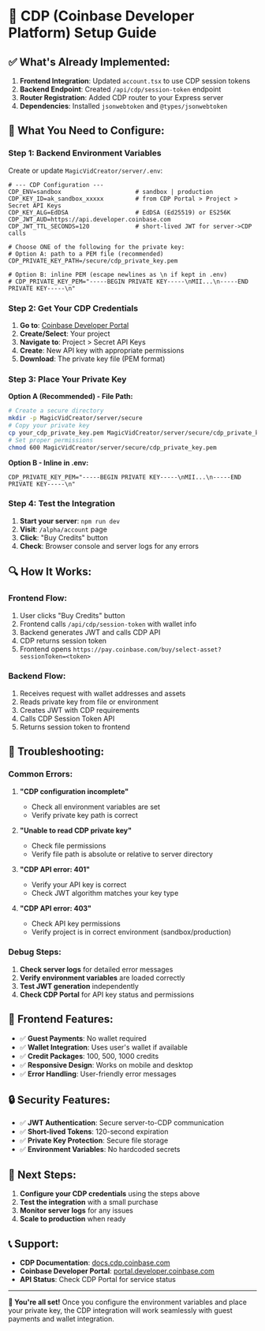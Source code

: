 # 🚀 CDP (Coinbase Developer Platform) Setup Guide

## ✅ **What's Already Implemented:**

1. **Frontend Integration**: Updated `account.tsx` to use CDP session tokens
2. **Backend Endpoint**: Created `/api/cdp/session-token` endpoint
3. **Router Registration**: Added CDP router to your Express server
4. **Dependencies**: Installed `jsonwebtoken` and `@types/jsonwebtoken`

## 🔧 **What You Need to Configure:**

### **Step 1: Backend Environment Variables**

Create or update `MagicVidCreator/server/.env`:

```env
# --- CDP Configuration ---
CDP_ENV=sandbox                     # sandbox | production
CDP_KEY_ID=ak_sandbox_xxxxx         # from CDP Portal > Project > Secret API Keys
CDP_KEY_ALG=EdDSA                   # EdDSA (Ed25519) or ES256K
CDP_JWT_AUD=https://api.developer.coinbase.com
CDP_JWT_TTL_SECONDS=120             # short-lived JWT for server->CDP calls

# Choose ONE of the following for the private key:
# Option A: path to a PEM file (recommended)
CDP_PRIVATE_KEY_PATH=/secure/cdp_private_key.pem

# Option B: inline PEM (escape newlines as \n if kept in .env)
# CDP_PRIVATE_KEY_PEM="-----BEGIN PRIVATE KEY-----\nMII...\n-----END PRIVATE KEY-----\n"
```

### **Step 2: Get Your CDP Credentials**

1. **Go to**: [Coinbase Developer Portal](https://portal.developer.coinbase.com/)
2. **Create/Select**: Your project
3. **Navigate to**: Project > Secret API Keys
4. **Create**: New API key with appropriate permissions
5. **Download**: The private key file (PEM format)

### **Step 3: Place Your Private Key**

**Option A (Recommended) - File Path:**
```bash
# Create a secure directory
mkdir -p MagicVidCreator/server/secure
# Copy your private key
cp your_cdp_private_key.pem MagicVidCreator/server/secure/cdp_private_key.pem
# Set proper permissions
chmod 600 MagicVidCreator/server/secure/cdp_private_key.pem
```

**Option B - Inline in .env:**
```env
CDP_PRIVATE_KEY_PEM="-----BEGIN PRIVATE KEY-----\nMII...\n-----END PRIVATE KEY-----\n"
```

### **Step 4: Test the Integration**

1. **Start your server**: `npm run dev`
2. **Visit**: `/alpha/account` page
3. **Click**: "Buy Credits" button
4. **Check**: Browser console and server logs for any errors

## 🔍 **How It Works:**

### **Frontend Flow:**
1. User clicks "Buy Credits" button
2. Frontend calls `/api/cdp/session-token` with wallet info
3. Backend generates JWT and calls CDP API
4. CDP returns session token
5. Frontend opens `https://pay.coinbase.com/buy/select-asset?sessionToken=<token>`

### **Backend Flow:**
1. Receives request with wallet addresses and assets
2. Reads private key from file or environment
3. Creates JWT with CDP requirements
4. Calls CDP Session Token API
5. Returns session token to frontend

## 🚨 **Troubleshooting:**

### **Common Errors:**

1. **"CDP configuration incomplete"**
   - Check all environment variables are set
   - Verify private key path is correct

2. **"Unable to read CDP private key"**
   - Check file permissions
   - Verify file path is absolute or relative to server directory

3. **"CDP API error: 401"**
   - Verify your API key is correct
   - Check JWT algorithm matches your key type

4. **"CDP API error: 403"**
   - Check API key permissions
   - Verify project is in correct environment (sandbox/production)

### **Debug Steps:**

1. **Check server logs** for detailed error messages
2. **Verify environment variables** are loaded correctly
3. **Test JWT generation** independently
4. **Check CDP Portal** for API key status and permissions

## 📱 **Frontend Features:**

- ✅ **Guest Payments**: No wallet required
- ✅ **Wallet Integration**: Uses user's wallet if available
- ✅ **Credit Packages**: 100, 500, 1000 credits
- ✅ **Responsive Design**: Works on mobile and desktop
- ✅ **Error Handling**: User-friendly error messages

## 🔒 **Security Features:**

- ✅ **JWT Authentication**: Secure server-to-CDP communication
- ✅ **Short-lived Tokens**: 120-second expiration
- ✅ **Private Key Protection**: Secure file storage
- ✅ **Environment Variables**: No hardcoded secrets

## 🎯 **Next Steps:**

1. **Configure your CDP credentials** using the steps above
2. **Test the integration** with a small purchase
3. **Monitor server logs** for any issues
4. **Scale to production** when ready

## 📞 **Support:**

- **CDP Documentation**: [docs.cdp.coinbase.com](https://docs.cdp.coinbase.com/)
- **Coinbase Developer Portal**: [portal.developer.coinbase.com](https://portal.developer.coinbase.com/)
- **API Status**: Check CDP Portal for service status

---

**🎉 You're all set!** Once you configure the environment variables and place your private key, the CDP integration will work seamlessly with guest payments and wallet integration.
